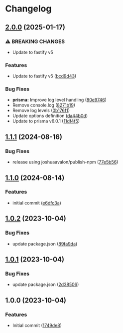 # Changelog

## [2.0.0](https://github.com/joshuaavalon/fastify-plugins/compare/fastify-plugin-prisma-v1.1.1...fastify-plugin-prisma-v2.0.0) (2025-01-17)


### ⚠ BREAKING CHANGES

* Update to fastify v5

### Features

* Update to fastify v5 ([bcd9d43](https://github.com/joshuaavalon/fastify-plugins/commit/bcd9d43c26ec3403934f05d8bfc723085ca82908))


### Bug Fixes

* **prisma:** Improve log level handling ([80e9746](https://github.com/joshuaavalon/fastify-plugins/commit/80e974615737ae9c068335c3e5ad26cae8a56e2c))
* Remove console.log ([8271b19](https://github.com/joshuaavalon/fastify-plugins/commit/8271b19ecab98a925f641563ac0240a744e653b7))
* Remove log levels ([0b176f1](https://github.com/joshuaavalon/fastify-plugins/commit/0b176f1efc540b4bf68a3cdf17848b4620c9f13c))
* Update options definition ([da44b0d](https://github.com/joshuaavalon/fastify-plugins/commit/da44b0d9b0f5280da5cce047199dea82a7b418fb))
* Update to prisma v6.0.1 ([11df4f5](https://github.com/joshuaavalon/fastify-plugins/commit/11df4f5b620f277bdbac6f3195050982795252ea))

## [1.1.1](https://github.com/joshuaavalon/fastify-plugins/compare/fastify-plugin-prisma-v1.1.0...fastify-plugin-prisma-v1.1.1) (2024-08-16)


### Bug Fixes

* release using joshuaavalon/publish-npm ([77e5b56](https://github.com/joshuaavalon/fastify-plugins/commit/77e5b56eaa809b36e5637d946662cd3ec6f3324b))

## [1.1.0](https://github.com/joshuaavalon/fastify-plugins/compare/fastify-plugin-prisma-v1.0.2...fastify-plugin-prisma-v1.1.0) (2024-08-14)


### Features

* initial commit ([e6dfc3a](https://github.com/joshuaavalon/fastify-plugins/commit/e6dfc3a61794bfb517a1d921f7ae90c2b19693b2))

## [1.0.2](https://github.com/joshuaavalon/fastify-plugin-prisma/compare/v1.0.1...v1.0.2) (2023-10-04)


### Bug Fixes

* update package.json ([89fa9da](https://github.com/joshuaavalon/fastify-plugin-prisma/commit/89fa9dad939ef8a4a3514af3988f487222cccb2f))

## [1.0.1](https://github.com/joshuaavalon/fastify-plugin-prisma/compare/v1.0.0...v1.0.1) (2023-10-04)


### Bug Fixes

* update package.json ([2d38506](https://github.com/joshuaavalon/fastify-plugin-prisma/commit/2d3850636d31df437bf587e5c5cb645e108825fc))

## 1.0.0 (2023-10-04)


### Features

* Initial commit ([1749de8](https://github.com/joshuaavalon/fastify-plugin-prisma/commit/1749de84c1f89b2e96f3223ab0184537f0814cc5))
